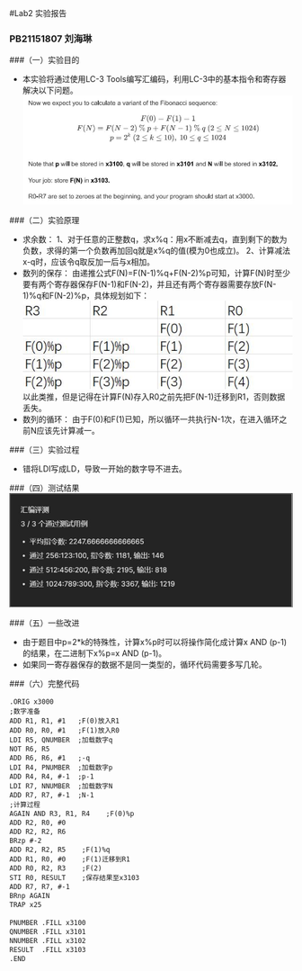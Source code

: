 #Lab2 实验报告
### PB21151807 刘海琳
###（一）实验目的
- 本实验将通过使用LC-3 Tools编写汇编码，利用LC-3中的基本指令和寄存器解决以下问题。
![1](task.jpg)
  
###（二）实验原理 
 - 求余数：
   1、对于任意的正整数q，求x%q：用x不断减去q，直到剩下的数为负数，求得的第一个负数再加回q就是x%q的值(模为0也成立)。
   2、计算减法x-q时，应该令q取反加一后与x相加。
 - 数列的保存：
   由递推公式F(N)=F(N-1)%q+F(N-2)%p可知，计算F(N)时至少要有两个寄存器保存F(N-1)和F(N-2)，并且还有两个寄存器需要存放F(N-1)%q和F(N-2)%p，具体规划如下：![2](R.jpg)
   以此类推，但是记得在计算F(N)存入R0之前先把F(N-1)迁移到R1，否则数据丢失。
 - 数列的循环：
   由于F(0)和F(1)已知，所以循环一共执行N-1次，在进入循环之前N应该先计算减一。
 
###（三）实验过程
 - 错将LDI写成LD，导致一开始的数字导不进去。


###（四）测试结果
![3](result.jpg)

###（五）一些改进
 - 由于题目中p=2*k的特殊性，计算x%p时可以将操作简化成计算x AND (p-1)的结果，在二进制下x%p=x AND (p-1)。
 - 如果同一寄存器保存的数据不是同一类型的，循环代码需要多写几轮。

###（六）完整代码
```
.ORIG x3000
;数字准备
ADD R1, R1, #1   ;F(0)放入R1
ADD R0, R0, #1   ;F(1)放入R0
LDI R5, QNUMBER  ;加载数字q
NOT R6, R5
ADD R6, R6, #1   ;-q
LDI R4, PNUMBER  ;加载数字p
ADD R4, R4, #-1  ;p-1
LDI R7, NNUMBER  ;加载数字N
ADD R7, R7, #-1  ;N-1
;计算过程
AGAIN AND R3, R1, R4    ;F(0)%p
ADD R2, R0, #0
ADD R2, R2, R6
BRzp #-2
ADD R2, R2, R5    ;F(1)%q
ADD R1, R0, #0    ;F(1)迁移到R1
ADD R0, R2, R3    ;F(2)
STI R0, RESULT    ;保存结果至x3103
ADD R7, R7, #-1
BRnp AGAIN
TRAP x25

PNUMBER .FILL x3100
QNUMBER .FILL x3101
NNUMBER .FILL x3102
RESULT  .FILL x3103
.END
```